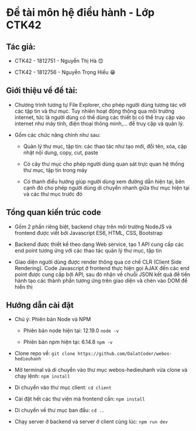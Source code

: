 # Đề tài môn hệ điều hành - Lớp CTK42

## Tác giả:

- CTK42 - 1812751 - Nguyễn Thị Hà 😊

- CTK42 - 1812756 - Nguyễn Trọng Hiếu 😁

## Giới thiệu về đề tài:

- Chương trình tương tự File Explorer, cho phép người dùng tương tác với các tập tin và thư mục. Tuy nhiên hoạt động thông qua môi trường internet, tức là người dùng có thể dùng các thiết bị có thể truy cập vào internet như máy tính, điện thoại thông minh,... để truy cập và quản lý.

- Gồm các chức năng chính như sau:
  
  - Quản lý thư mục, tập tin: các thao tác như tạo mới, đổi tên, xóa, cập nhật nội dung, copy, cut, paste
  
  - Có cây thư mục cho phép người dùng quan sát trực quan hệ thống thư mục, tập tin trong máy
  
  - Có thanh điều hướng giúp người dùng xem đường dẫn hiện tại, bên cạnh đó cho phép người dùng di chuyển nhanh giữa thư mục hiện tại và các thư mục trước đó

## Tổng quan kiến trúc code

- Gồm 2 phần riêng biệt, backend chạy trên môi trường NodeJS và frontend được viết bởi Javascript ES6, HTML, CSS, Bootstrap

- Backend được thiết kế theo dạng Web service, tạo 1 API cung cấp các end point tương ứng với các thao tác quản lý thư mục, tập tin

- Giao diện người dùng được render thông qua cơ chế CLR (Client Side Rendering). Code Javascript ở frontend thực hiện gọi AJAX đến các end point được cung cấp bởi API, sau đó nhận về chuỗi JSON kết quả để tiến hành tạo các thành phần tương ứng trên giao diện và chèn vào DOM để hiển thị

## Hướng dẫn cài đặt

- Chú ý: Phiên bản Node và NPM
  
  - Phiên bản node hiện tại: 12.19.0 `node -v`
  
  - Phiên bản npm hiện tại: 6.14.8 `npm -v`

- Clone repo về: `git clone https://github.com/DalatCoder/webos-hedieuhanh`

- Mở terminal và di chuyển vào thư mục webos-hedieuhanh vừa clone và chạy lệnh: `npm install`

- Di chuyển vào thư mục client: `cd client`

- Cài đặt hết các thư viện mà frontend cần: `npm install`

- Di chuyển về thư mục ban đầu: `cd ..`

- Chạy server ở backend và server ở client cùng lúc: `npm run dev`
